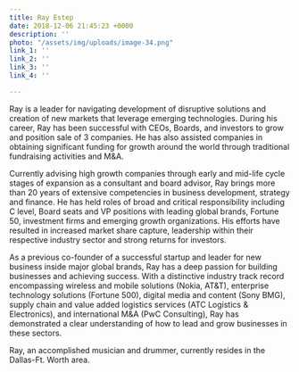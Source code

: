 ```yaml
---
title: Ray Estep
date: 2018-12-06 21:45:23 +0000
description: ''
photo: "/assets/img/uploads/image-34.png"
link_1: ''
link_2: ''
link_3: ''
link_4: ''

---
```

Ray is a leader for navigating development of disruptive solutions and creation of new markets that leverage emerging technologies. During his career, Ray has been successful with CEOs, Boards, and investors to grow and position sale of 3 companies. He has also assisted companies in obtaining significant funding for growth around the world through traditional fundraising activities and M&A.

Currently advising high growth companies through early and mid-life cycle stages of expansion as a consultant and board advisor, Ray brings more than 20 years of extensive competencies in business development, strategy and finance. He has held roles of broad and critical responsibility including C level, Board seats and VP positions with leading global brands, Fortune 50, investment firms and emerging growth organizations. His efforts have resulted in increased market share capture, leadership within their respective industry sector and strong returns for investors.

As a previous co-founder of a successful startup and leader for new business inside major global brands, Ray has a deep passion for building businesses and achieving success. With a distinctive industry track record encompassing wireless and mobile solutions (Nokia, AT&T), enterprise technology solutions (Fortune 500), digital media and content (Sony BMG), supply chain and value added logistics services (ATC Logistics & Electronics), and international M&A (PwC Consulting), Ray has demonstrated a clear understanding of how to lead and grow businesses in these sectors.

Ray, an accomplished musician and drummer, currently resides in the Dallas-Ft. Worth area.